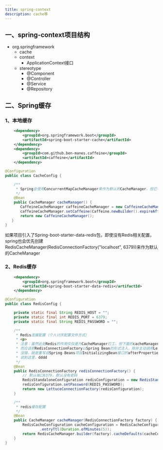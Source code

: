 ```yaml
---
title: spring-context
description: cache等
---
```


## 一、spring-context项目结构

- org.springframework
  - cache
  - context
    - ApplicationContext接口
  - stereotype
    - @Component
    - @Controller
    - @Service
    - @Repository

## 二、Spring缓存

### 1、本地缓存

```xml
    <dependency>
        <groupId>org.springframework.boot</groupId>
        <artifactId>spring-boot-starter-cache</artifactId>
    </dependency>
    <dependency>
        <groupId>com.github.ben-manes.caffeine</groupId>
        <artifactId>caffeine</artifactId>
    </dependency>
```

```java
@Configuration
public class CacheConfig {

    /**
     * Spring会使用ConcurrentMapCacheManager来作为默认的CacheManager，但它不支持缓存过期
     */
    @Bean
    public CacheManager cacheManager() {
       CaffeineCacheManager caffeineCacheManager = new CaffeineCacheManager();
       caffeineCacheManager.setCaffeine(Caffeine.newBuilder().expireAfterWrite(10, TimeUnit.MINUTES));
       return new CaffeineCacheManager();
   }
}
```

如果项目引入了Spring-boot-starter-data-redis包，即使没有Redis相关配置，spring也会优先创建RedisCacheManager(RedisConnectionFactory("localhost", 6379))来作为默认的CacheManager

### 2、Redis缓存

```xml
    <dependency>
        <groupId>org.springframework.boot</groupId>
        <artifactId>spring-boot-starter-data-redis</artifactId>
    </dependency>
```

```java
@Configuration
public class RedisConfig {

    private static final String REDIS_HOST = "";    
    private static final int REDIS_PORT = 6379;
    private static final String REDIS_PASSWORD = "";

    /**
     * Redis连接配置（个人讨厌配置文件方式）
     * <p>
     * 注意：虽然此处Redis的作用仅仅是为CacheManager打工，但下面的cacheManager方法不可直接调用此方法，
     * 而应该把RedisConnectionFactory以Spring Bean的形式注入，除非主动调用LettuceConnectionFactory::afterPropertiesSet()，
     * 没错，就是重写自Spring-Beans项目InitializingBean接口的afterPropertiesSet()。
     * 说到这里，dddd
     */
    @Bean
    public RedisConnectionFactory redisConnectionFactory() {
        // 默认端口6379，默认没有密码
        RedisStandaloneConfiguration redisConfiguration = new RedisStandaloneConfiguration(REDIS_HOST, REDIS_PORT);
        redisConfiguration.setPassword(REDIS_PASSWORD);
        return new LettuceConnectionFactory(redisConfiguration);
    }

    /**
     * redis缓存配置
     */
    @Bean
    public CacheManager cacheManager(RedisConnectionFactory factory) {
        RedisCacheConfiguration cacheConfiguration = RedisCacheConfiguration.defaultCacheConfig()
                .entryTtl(Duration.ofMinutes(5));
        return RedisCacheManager.builder(factory).cacheDefaults(cacheConfiguration).build();
    }
}
```
